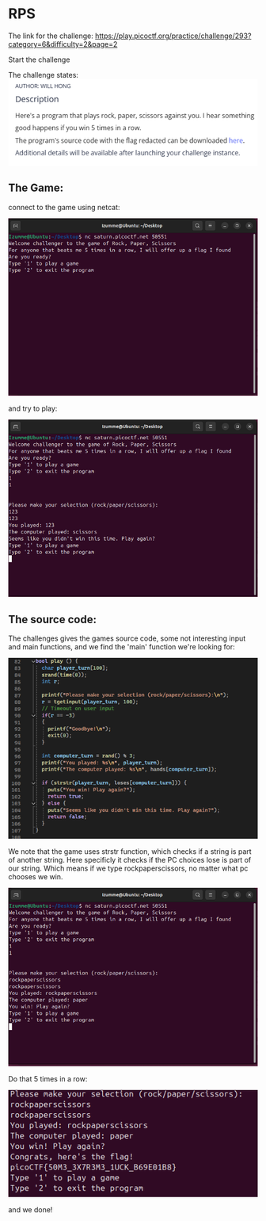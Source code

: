 # RPS


The link for the challenge: https://play.picoctf.org/practice/challenge/293?category=6&difficulty=2&page=2

Start the challenge 

The challenge states:
![file](./img/Challenge.PNG) 
 
## The Game:

connect to the game using netcat:

![file](./img/ConnectToNC.PNG)

and try to play:

![file](./img/PlayingTheGame.PNG)


## The source code:

The challenges gives the games source code, some not interesting input and main functions,
and we find the 'main' function we're looking for:

![file](./img/source_code.PNG)

We note that the game uses strstr function, which checks if a string is part of another string.
Here specificly it checks if the PC choices lose is part of our string.
Which means if we type rockpaperscissors, no matter what pc chooses we win.

![file](./img/solution.PNG)

Do that 5 times in a row:

![file](./img/final.PNG)

and we done!
